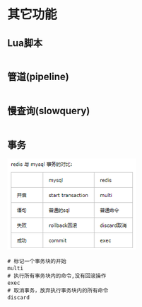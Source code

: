# 其它功能

## Lua脚本

```shell

```

## 管道(pipeline)

```shell

```

## 慢查询(slowquery)

```shell

```

## 事务

![redis和mysql事务对比.png](images/redis和mysql事务对比.png)

```shell
# 标记一个事务块的开始
multi
# 执行所有事务块内的命令,没有回滚操作
exec
# 取消事务，放弃执行事务块内的所有命令
discard
```
